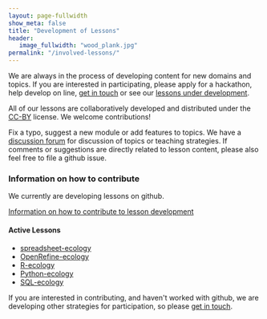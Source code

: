 ```yaml
---
layout: page-fullwidth
show_meta: false
title: "Development of Lessons"
header:
   image_fullwidth: "wood_plank.jpg"
permalink: "/involved-lessons/"
---
```


We are always in the process of developing content for new domains and topics.
If you are interested in participating, please apply for a hackathon,
help develop on line, [get in touch](/contact/) or see our [lessons under
development](/workshops-development/).

All of our lessons are collaboratively developed and distributed under the
[CC-BY](https://creativecommons.org/licenses/by/2.0/) license. We welcome
contributions!

Fix a typo, suggest a new module or add features to topics. We have a
[discussion forum](http://discuss.datacarpentry.org) for discussion of
topics or teaching strategies. If comments or suggestions are directly
related to lesson content, please also feel free to file a github issue.

### Information on how to contribute

We currently are developing lessons on github.

[Information on how to contribute to lesson development](https://github.com/datacarpentry/lesson-template/blob/gh-pages/CONTRIBUTING.md)

#### Active Lessons

- [spreadsheet-ecology](https://github.com/datacarpentry/spreadsheet-ecology-lesson)
- [OpenRefine-ecology](https://github.com/datacarpentry/OpenRefine-ecology)
- [R-ecology](https://github.com/datacarpentry/R-ecology)
- [Python-ecology](https://github.com/datacarpentry/python-ecology)
- [SQL-ecology](https://github.com/datacarpentry/sql-ecology)

If you are interested in contributing, and haven't worked with github, we are
developing other strategies for participation, so please [get in touch](mailto:info@datacarpentry.org).
